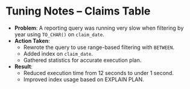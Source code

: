 # Tuning Notes – Claims Table

- **Problem**: A reporting query was running very slow when filtering by year using `TO_CHAR()` on `claim_date`.
- **Action Taken**:
  - Rewrote the query to use range-based filtering with `BETWEEN`.
  - Added index on `claim_date`.
  - Gathered statistics for accurate execution plan.
- **Result**:
  - Reduced execution time from 12 seconds to under 1 second.
  - Improved index usage based on EXPLAIN PLAN.
